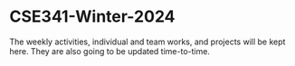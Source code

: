 # CSE341-Winter-2024
The weekly activities, individual and team works, and projects will be kept here. They are also going to be updated time-to-time.
